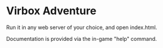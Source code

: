 # Virbox Adventure

Run it in any web server of your choice, and open index.html.

Documentation is provided via the in-game "help" command.